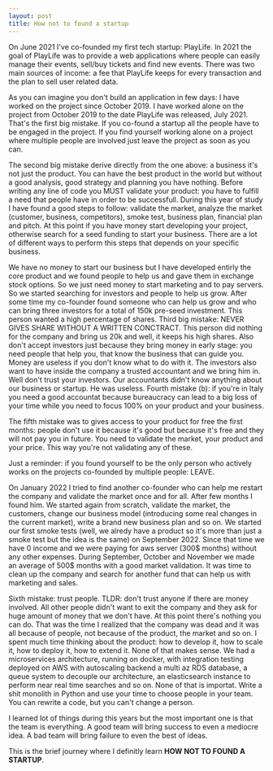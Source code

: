 ```yaml
---
layout: post
title: How not to found a startup
---
```


On June 2021 I've co-founded my first tech startup: PlayLife. In 2021 the goal of PlayLife was to provide a web applications where people can easily manage their events, sell/buy tickets and find new events. There was two main sources of income: a fee that PlayLife keeps for every transaction and the plan to sell user related data.

As you can imagine you don't build an application in few days: I have worked on the project since October 2019. I have worked alone on the project from October 2019 to the date PlayLife was released, July 2021. That's the first big mistake. If you co-found a startup all the people have to be engaged in the project. If you find yourself working alone on a project where multiple people are involved just leave the project as soon as you can.

The second big mistake derive directly from the one above: a business it's not just the product. You can have the best product in the world but without a good analysis, good strategy and planning you have nothing. Before writing any line of code you MUST validate your product: you have to fulfill a need that people have in order to be successfull. During this year of study I have found a good steps to follow: validate the market, analyze the market (customer, business, competitors), smoke test, business plan, financial plan and pitch. At this point if you have money start developing your project, otherwise search for a seed funding to start your business. There are a lot of different ways to perform this steps that depends on your specific business.

We have no money to start our business but I have developed entirly the core product and we found people to help us and gave them in exchange stock options. So we just need money to start marketing and to pay servers. So we started searching for investors and people to help us grow. After some time my co-founder found someone who can help us grow and who can bring three investors for a total of 150k pre-seed investment. This person wanted a high percentage of shares. Third big mistake: NEVER GIVES SHARE WITHOUT A WRITTEN CONCTRACT. This person did nothing for the company and bring us 20k and well, it keeps his high shares. Also don't accept investors just because they bring money in early stage: you need people that help you, that know the business that can guide you. Money are useless if you don't know what to do with it. The investors also want to have inside the company a trusted accountant and we bring him in. Well don't trust your investors. Our accountants didn't know anything about our business or startup. He was useless. Fourth mistake (b): if you're in Italy you need a good accountat because bureaucracy can lead to a big loss of your time while you need to focus 100% on your product and your business.

The fifth mistake was to gives access to your product for free the first months: people don't use it because it's good but because it's free and they will not pay you in future. You need to validate the market, your product and your price. This way you're not validating any of these.

Just a reminder: if you found yourself to be the only person who actively works on the projects co-founded by multiple people: LEAVE.

On January 2022 I tried to find another co-founder who can help me restart the company and validate the market once and for all. After few months I found him. We started again from scratch, validate the market, the customers, change our business model (introducing some real changes in the current market), write a brand new business plan and so on. We started our first smoke tests (well, we alredy have a product so it's more than just a smoke test but the idea is the same) on September 2022. Since that time we have 0 income and we were paying for aws server (300$ months) without any other expenses. During September, October and November we made an average of 500$ months with a good market validation. It was time to clean up the company and search for another fund that can help us with marketing and sales.

Sixth mistake: trust people. TLDR: don't trust anyone if there are money involved. All other people didn't want to exit the company and they ask for huge amount of money that we don't have. At this point there's nothing you can do. That was the time I realized that the company was dead and it was all because of people, not because of the product, the market and so on. I spent much time thinking about the product: how to develop it, how to scale it, how to deploy it, how to extend it. None of that makes sense. We had a microservices architecture, running on docker, with integration testing deployed on AWS with autoscaling backend a multi az RDS database, a queue system to decouple our architecture, an elasticsearch instance to perform near real time searches and so on. None of that is importat. Write a shit monolith in Python and use your time to choose people in your team. You can rewrite a code, but you can't change a person.

I learned lot of things during this years but the most important one is that the team is everything. A good team will bring success to even a mediocre idea. A bad team will bring failure to even the best of ideas.

This is the brief journey where I definitly learn **HOW NOT TO FOUND A STARTUP**.
